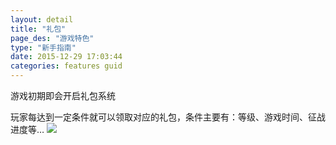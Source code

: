 ```yaml
---
layout: detail
title: "礼包"
page_des: "游戏特色"
type: "新手指南"
date: 2015-12-29 17:03:44
categories: features guid
---
```

<p>游戏初期即会开启礼包系统
<p>玩家每达到一定条件就可以领取对应的礼包，条件主要有：等级、游戏时间、征战进度等…

<img src="http://dev.36b.me/current/diaochan/img/resource/ziliao/010-1.jpg"/>